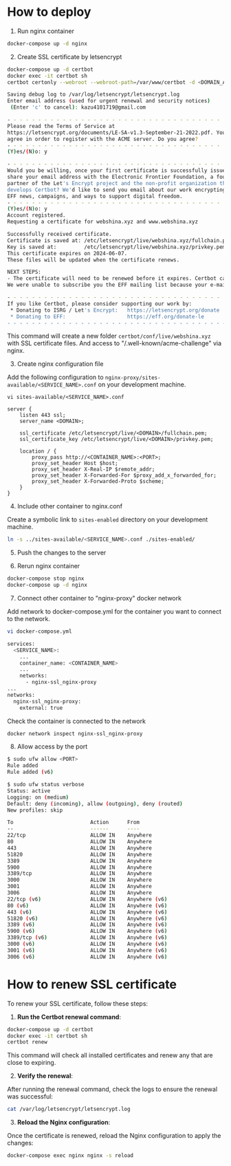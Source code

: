 # How to deploy

1. Run nginx container

```bash
docker-compose up -d nginx
```

2. Create SSL certificate by letsencrypt

```bash
docker-compose up -d certbot
docker exec -it certbot sh
certbot certonly --webroot --webroot-path=/var/www/certbot -d <DOMAIN_A> -d <DOMAIN_B> -d ...

Saving debug log to /var/log/letsencrypt/letsencrypt.log
Enter email address (used for urgent renewal and security notices)
 (Enter 'c' to cancel): kazu4101719@gmail.com

- - - - - - - - - - - - - - - - - - - - - - - - - - - - - - - - - - - - - - - -
Please read the Terms of Service at
https://letsencrypt.org/documents/LE-SA-v1.3-September-21-2022.pdf. You must
agree in order to register with the ACME server. Do you agree?
- - - - - - - - - - - - - - - - - - - - - - - - - - - - - - - - - - - - - - - -
(Y)es/(N)o: y

- - - - - - - - - - - - - - - - - - - - - - - - - - - - - - - - - - - - - - - -
Would you be willing, once your first certificate is successfully issued, to
share your email address with the Electronic Frontier Foundation, a founding
partner of the Let's Encrypt project and the non-profit organization that
develops Certbot? We'd like to send you email about our work encrypting the web,
EFF news, campaigns, and ways to support digital freedom.
- - - - - - - - - - - - - - - - - - - - - - - - - - - - - - - - - - - - - - - -
(Y)es/(N)o: y
Account registered.
Requesting a certificate for webshina.xyz and www.webshina.xyz

Successfully received certificate.
Certificate is saved at: /etc/letsencrypt/live/webshina.xyz/fullchain.pem
Key is saved at:         /etc/letsencrypt/live/webshina.xyz/privkey.pem
This certificate expires on 2024-06-07.
These files will be updated when the certificate renews.

NEXT STEPS:
- The certificate will need to be renewed before it expires. Certbot can automatically renew the certificate in the background, but you may need to take steps to enable that functionality. See https://certbot.org/renewal-setup for instructions.
We were unable to subscribe you the EFF mailing list because your e-mail address appears to be invalid. You can try again later by visiting https://act.eff.org.

- - - - - - - - - - - - - - - - - - - - - - - - - - - - - - - - - - - - - - - -
If you like Certbot, please consider supporting our work by:
 * Donating to ISRG / Let's Encrypt:   https://letsencrypt.org/donate
 * Donating to EFF:                    https://eff.org/donate-le
- - - - - - - - - - - - - - - - - - - - - - - - - - - - - - - - - - - - - - - -
```

This command will create a new folder `certbot/conf/live/webshina.xyz` with SSL certificate files.
And access to "/.well-known/acme-challenge" via nginx.

3. Create nginx configuration file

Add the following configuration to `nginx-proxy/sites-available/<SERVICE_NAME>.conf` on your development machine.

```
vi sites-available/<SERVICE_NAME>.conf

server {
    listen 443 ssl;
    server_name <DOMAIN>;

    ssl_certificate /etc/letsencrypt/live/<DOMAIN>/fullchain.pem;
    ssl_certificate_key /etc/letsencrypt/live/<DOMAIN>/privkey.pem;

    location / {
        proxy_pass http://<CONTAINER_NAME>:<PORT>;
        proxy_set_header Host $host;
        proxy_set_header X-Real-IP $remote_addr;
        proxy_set_header X-Forwarded-For $proxy_add_x_forwarded_for;
        proxy_set_header X-Forwarded-Proto $scheme;
    }
}
```

4. Include other container to nginx.conf

Create a symbolic link to `sites-enabled` directory on your development machine.

```bash
ln -s ../sites-available/<SERVICE_NAME>.conf ./sites-enabled/
```

5. Push the changes to the server

6. Rerun nginx container

```bash
docker-compose stop nginx
docker-compose up -d nginx
```

7. Connect other container to "nginx-proxy" docker network

Add network to docker-compose.yml for the container you want to connect to the network.

```bash
vi docker-compose.yml

services:
  <SERVICE_NAME>:
    ...
    container_name: <CONTAINER_NAME>
    ...
    networks:
      - nginx-ssl_nginx-proxy
...
networks:
  nginx-ssl_nginx-proxy:
    external: true
```

Check the container is connected to the network

```bash
docker network inspect nginx-ssl_nginx-proxy
```

8. Allow access by the port

```bash
$ sudo ufw allow <PORT>
Rule added
Rule added (v6)

$ sudo ufw status verbose
Status: active
Logging: on (medium)
Default: deny (incoming), allow (outgoing), deny (routed)
New profiles: skip

To                         Action      From
--                         ------      ----
22/tcp                     ALLOW IN    Anywhere
80                         ALLOW IN    Anywhere
443                        ALLOW IN    Anywhere
51820                      ALLOW IN    Anywhere
3389                       ALLOW IN    Anywhere
5900                       ALLOW IN    Anywhere
3389/tcp                   ALLOW IN    Anywhere
3000                       ALLOW IN    Anywhere
3001                       ALLOW IN    Anywhere
3006                       ALLOW IN    Anywhere
22/tcp (v6)                ALLOW IN    Anywhere (v6)
80 (v6)                    ALLOW IN    Anywhere (v6)
443 (v6)                   ALLOW IN    Anywhere (v6)
51820 (v6)                 ALLOW IN    Anywhere (v6)
3389 (v6)                  ALLOW IN    Anywhere (v6)
5900 (v6)                  ALLOW IN    Anywhere (v6)
3389/tcp (v6)              ALLOW IN    Anywhere (v6)
3000 (v6)                  ALLOW IN    Anywhere (v6)
3001 (v6)                  ALLOW IN    Anywhere (v6)
3006 (v6)                  ALLOW IN    Anywhere (v6)
```

# How to renew SSL certificate

To renew your SSL certificate, follow these steps:

1. **Run the Certbot renewal command**:

```bash
docker-compose up -d certbot
docker exec -it certbot sh
certbot renew
```

This command will check all installed certificates and renew any that are close to expiring.

2. **Verify the renewal**:

After running the renewal command, check the logs to ensure the renewal was successful:

```bash
cat /var/log/letsencrypt/letsencrypt.log
```

3. **Reload the Nginx configuration**:

Once the certificate is renewed, reload the Nginx configuration to apply the changes:

```bash
docker-compose exec nginx nginx -s reload
```
